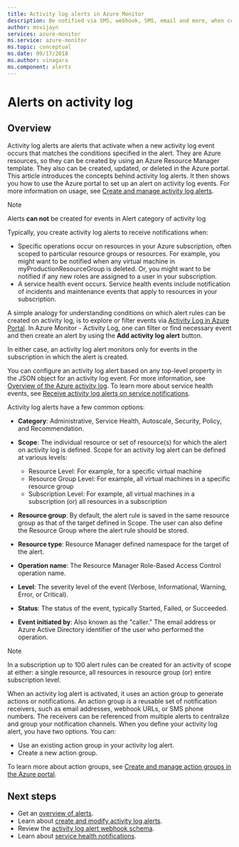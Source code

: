 ```yaml
---
title: Activity log alerts in Azure Monitor
description: Be notified via SMS, webhook, SMS, email and more, when certain events occur in the activity log.
author: msvijayn
services: azure-monitor
ms.service: azure-monitor
ms.topic: conceptual
ms.date: 09/17/2018
ms.author: vinagara
ms.component: alerts
---
```

# Alerts on activity log 

## Overview
Activity log alerts are alerts that activate when a new activity log event occurs that matches the conditions specified in the alert. They are Azure resources, so they can be created by using an Azure Resource Manager template. They also can be created, updated, or deleted in the Azure portal. This article introduces the concepts behind activity log alerts. It then shows you how to use the Azure portal to set up an alert on activity log events. For more information on usage, see [Create and manage activity log alerts](../../azure-monitor/platform/alerts-activity-log.md).

> [!NOTE]
> Alerts **can not** be created for events in Alert category of activity log

Typically, you create activity log alerts to receive notifications when:

* Specific operations occur on resources in your Azure subscription, often scoped to particular resource groups or resources. For example, you might want to be notified when any virtual machine in myProductionResourceGroup is deleted. Or, you might want to be notified if any new roles are assigned to a user in your subscription.
* A service health event occurs. Service health events include notification of incidents and maintenance events that apply to resources in your subscription.

A simple analogy for understanding conditions on which alert rules can be created on activity log, is to explore or filter events via [Activity Log in Azure Portal](../../monitoring-and-diagnostics/monitoring-overview-activity-logs.md#query-the-activity-log-in-the-azure-portal). In Azure Monitor - Activity Log, one can filter or find necessary event and then create an alert by using the **Add activity log alert** button.

In either case, an activity log alert monitors only for events in the subscription in which the alert is created.

You can configure an activity log alert based on any top-level property in the JSON object for an activity log event. For more information, see [Overview of the Azure activity log](./../../monitoring-and-diagnostics/monitoring-overview-activity-logs.md#categories-in-the-activity-log). To learn more about service health events, see [Receive activity log alerts on service notifications](./../../azure-monitor/platform/alerts-activity-log-service-notifications.md). 

Activity log alerts have a few common options:

- **Category**: Administrative, Service Health, Autoscale, Security, Policy, and Recommendation. 
- **Scope**: The individual resource or set of resource(s) for which the alert on activity log is defined. Scope for an activity log alert can be defined at various levels:
    - Resource Level: For example, for a specific virtual machine
    - Resource Group Level: For example, all virtual machines in a specific resource group
    - Subscription Level: For example, all virtual machines in a subscription (or) all resources in a subscription
- **Resource group**: By default, the alert rule is saved in the same resource group as that of the target defined in Scope. The user can also define the Resource Group where the alert rule should be stored.
- **Resource type**: Resource Manager defined namespace for the target of the alert.

- **Operation name**: The Resource Manager Role-Based Access Control operation name.
- **Level**: The severity level of the event (Verbose, Informational, Warning, Error, or Critical).
- **Status**: The status of the event, typically Started, Failed, or Succeeded.
- **Event initiated by**: Also known as the "caller." The email address or Azure Active Directory identifier of the user who performed the operation.

> [!NOTE]
> In a subscription up to 100 alert rules can be created for an activity of scope at either: a single resource, all resources in resource group (or) entire subscription level.

When an activity log alert is activated, it uses an action group to generate actions or notifications. An action group is a reusable set of notification receivers, such as email addresses, webhook URLs, or SMS phone numbers. The receivers can be referenced from multiple alerts to centralize and group your notification channels. When you define your activity log alert, you have two options. You can:

* Use an existing action group in your activity log alert.
* Create a new action group.

To learn more about action groups, see [Create and manage action groups in the Azure portal](../../azure-monitor/platform/action-groups.md).


## Next steps
- Get an [overview of alerts](../../azure-monitor/platform/alerts-overview.md).
- Learn about [create and modify activity log alerts](../../azure-monitor/platform/alerts-activity-log.md).
- Review the [activity log alert webhook schema](activity-log-alerts-webhook.md).
- Learn about [service health notifications](../../monitoring-and-diagnostics/monitoring-service-notifications.md).

